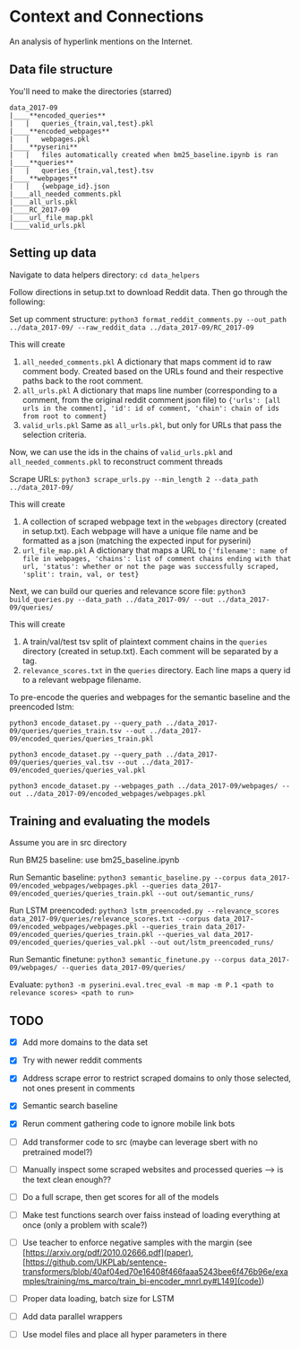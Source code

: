 # Context and Connections
An analysis of hyperlink mentions on the Internet.

## Data file structure
You'll need to make the directories (starred)
```
data_2017-09
|____**encoded_queries**
|   |   queries_{train,val,test}.pkl
|____**encoded_webpages**
|   |   webpages.pkl
|____**pyserini**
|   |   files automatically created when bm25_baseline.ipynb is ran
|____**queries**
|   |   queries_{train,val,test}.tsv
|____**webpages**
|   |   {webpage_id}.json
|____all_needed_comments.pkl
|____all_urls.pkl
|____RC_2017-09
|____url_file_map.pkl
|____valid_urls.pkl
```
## Setting up data

Navigate to data helpers directory: ```cd data_helpers```

Follow directions in setup.txt to download Reddit data. Then go through the following:

Set up comment structure: ```python3 format_reddit_comments.py --out_path ../data_2017-09/ --raw_reddit_data ../data_2017-09/RC_2017-09```

This will create 
1. ```all_needed_comments.pkl``` A dictionary that maps comment id to raw comment body. Created based on the URLs found and their respective paths back to the root comment.
2. ```all_urls.pkl``` A dictionary that maps line number (corresponding to a comment, from the original reddit comment json file) to ```{'urls': [all urls in the comment], 'id': id of comment, 'chain': chain of ids from root to comment}```
3. ```valid_urls.pkl``` Same as ```all_urls.pkl```, but only for URLs that pass the selection criteria. 

Now, we can use the ids in the chains of ```valid_urls.pkl``` and ```all_needed_comments.pkl``` to reconstruct comment threads

Scrape URLs: ```python3 scrape_urls.py --min_length 2 --data_path ../data_2017-09/```

This will create
1. A collection of scraped webpage text in the ```webpages``` directory (created in setup.txt). Each webpage will have a unique file name and be formatted as a json (matching the expected input for pyserini)
2. ```url_file_map.pkl``` A dictionary that maps a URL to ```{'filename': name of file in webpages, 'chains': list of comment chains ending with that url, 'status': whether or not the page was successfully scraped, 'split': train, val, or test}```

Next, we can build our queries and relevance score file: ```python3 build_queries.py --data_path ../data_2017-09/ --out ../data_2017-09/queries/```

This will create
1. A train/val/test tsv split of plaintext comment chains in the ```queries``` directory (created in setup.txt). Each comment will be separated by a <C> tag.
2. ```relevance_scores.txt``` in the ```queries``` directory. Each line maps a query id to a relevant webpage filename. 


To pre-encode the queries and webpages for the semantic baseline and the preencoded lstm:

```python3 encode_dataset.py --query_path ../data_2017-09/queries/queries_train.tsv --out ../data_2017-09/encoded_queries/queries_train.pkl```

```python3 encode_dataset.py --query_path ../data_2017-09/queries/queries_val.tsv --out ../data_2017-09/encoded_queries/queries_val.pkl```

```python3 encode_dataset.py --webpages_path ../data_2017-09/webpages/ --out ../data_2017-09/encoded_webpages/webpages.pkl```


## Training and evaluating the models

Assume you are in src directory

Run BM25 baseline: use bm25_baseline.ipynb

Run Semantic baseline: ```python3 semantic_baseline.py --corpus data_2017-09/encoded_webpages/webpages.pkl --queries data_2017-09/encoded_queries/queries_train.pkl --out out/semantic_runs/```

Run LSTM preencoded: ```python3 lstm_preencoded.py --relevance_scores data_2017-09/queries/relevance_scores.txt --corpus data_2017-09/encoded_webpages/webpages.pkl --queries_train data_2017-09/encoded_queries/queries_train.pkl --queries_val data_2017-09/encoded_queries/queries_val.pkl --out out/lstm_preencoded_runs/```

Run Semantic finetune: ```python3 semantic_finetune.py --corpus data_2017-09/webpages/ --queries data_2017-09/queries/```

Evaluate: ```python3 -m pyserini.eval.trec_eval -m map -m P.1 <path to relevance scores> <path to run>```



## TODO
- [x] Add more domains to the data set
- [x] Try with newer reddit comments
- [x] Address scrape error to restrict scraped domains to only those selected, not ones present in comments
- [x] Semantic search baseline
- [x] Rerun comment gathering code to ignore mobile link bots
- [ ] Add transformer code to src (maybe can leverage sbert with no pretrained model?)
- [ ] Manually inspect some scraped websites and processed queries --> is the text clean enough??
- [ ] Do a full scrape, then get scores for all of the models
- [ ] Make test functions search over faiss instead of loading everything at once (only a problem with scale?)
- [ ] Use teacher to enforce negative samples with the margin (see [https://arxiv.org/pdf/2010.02666.pdf](paper), [https://github.com/UKPLab/sentence-transformers/blob/40af04ed70e16408f466faaa5243bee6f476b96e/examples/training/ms_marco/train_bi-encoder_mnrl.py#L149](code))
- [ ] Proper data loading, batch size for LSTM
- [ ] Add data parallel wrappers
- [ ] Use model files and place all hyper parameters in there

